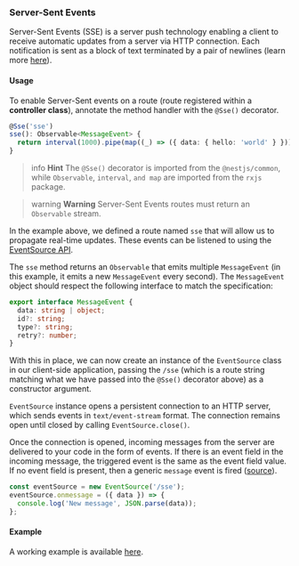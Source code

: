 ### Server-Sent Events

Server-Sent Events (SSE) is a server push technology enabling a client to receive automatic updates from a server via HTTP connection. Each notification is sent as a block of text terminated by a pair of newlines (learn more [here](https://developer.mozilla.org/en-US/docs/Web/API/Server-sent_events)).

#### Usage

To enable Server-Sent events on a route (route registered within a **controller class**), annotate the method handler with the `@Sse()` decorator.

```typescript
@Sse('sse')
sse(): Observable<MessageEvent> {
  return interval(1000).pipe(map((_) => ({ data: { hello: 'world' } })));
}
```

> info **Hint** The `@Sse()` decorator is imported from the `@nestjs/common`, while `Observable`, `interval`, `and map` are imported from the `rxjs` package.

> warning **Warning** Server-Sent Events routes must return an `Observable` stream.

In the example above, we defined a route named `sse` that will allow us to propagate real-time updates. These events can be listened to using the [EventSource API](https://developer.mozilla.org/en-US/docs/Web/API/EventSource).

The `sse` method returns an `Observable` that emits multiple `MessageEvent` (in this example, it emits a new `MessageEvent` every second). The `MessageEvent` object should respect the following interface to match the specification:

```typescript
export interface MessageEvent {
  data: string | object;
  id?: string;
  type?: string;
  retry?: number;
}
```

With this in place, we can now create an instance of the `EventSource` class in our client-side application, passing the `/sse` (which is a route string matching what we have passed into the `@Sse()` decorator above) as a constructor argument.

`EventSource` instance opens a persistent connection to an HTTP server, which sends events in `text/event-stream` format. The connection remains open until closed by calling `EventSource.close()`.

Once the connection is opened, incoming messages from the server are delivered to your code in the form of events. If there is an event field in the incoming message, the triggered event is the same as the event field value. If no event field is present, then a generic `message` event is fired ([source](https://developer.mozilla.org/en-US/docs/Web/API/EventSource)).

```javascript
const eventSource = new EventSource('/sse');
eventSource.onmessage = ({ data }) => {
  console.log('New message', JSON.parse(data));
};
```

#### Example

A working example is available [here](https://github.com/nestjs/nest/tree/master/sample/28-sse).
